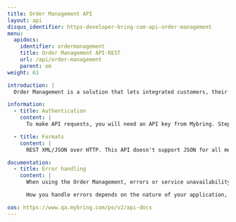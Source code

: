 ```yaml
---
title: Order Management API
layout: api
disqus_identifier: https-developer-bring-com-api-order-management
menu:
  apidocs:
    identifier: ordermanagement
    title: Order Management API-REST
    url: /api/order-management
    parent: om
weight: 61

introduction: |
  Order Management is a solution that lets integrated customers, their suppliers and Bring exchange order level information across the life cycle of customers’ orders. The Order Management API can be used by customers to send a copy of their purchase and sales orders to the solution. Suppliers can use the API to fetch order details, and to create packaging lists with transport details. Bring collects, structures and enriches the order information with transport and event details, and makes it available to the customer.

information:
  - title: Authentication
    content: |
      To make API requests, you will need an API key from Mybring. Steps for getting a key and description of headers can be found on the general API [Getting Started / Authentication](/api/#authentication) page.

  - title: Formats
    content: |
      REST XML/JSON over HTTP. This API doesn't support JSON for all methods yet. Look in the example section to see which are supported.

documentation:
  - title: Error handling
    content: |
      When using the Order Management, errors or service unavailability can occur, although we do our utmost to prevent any downtime. Thus it is important to use timeouts and other error handling techniques when making requests to the service.

      How you handle errors depends on the nature of your application, but one strategy for handling such situations is by providing a failover if the shipping guide responds with an error or does not respond at all (timeout).

oas: https://www.qa.mybring.com/po/v2/api-docs
---
```

